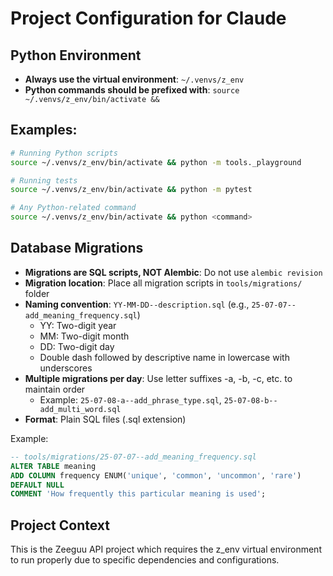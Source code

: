# Project Configuration for Claude

## Python Environment
- **Always use the virtual environment**: `~/.venvs/z_env`
- **Python commands should be prefixed with**: `source ~/.venvs/z_env/bin/activate && `

## Examples:
```bash
# Running Python scripts
source ~/.venvs/z_env/bin/activate && python -m tools._playground

# Running tests
source ~/.venvs/z_env/bin/activate && python -m pytest

# Any Python-related command
source ~/.venvs/z_env/bin/activate && python <command>
```

## Database Migrations
- **Migrations are SQL scripts, NOT Alembic**: Do not use `alembic revision`
- **Migration location**: Place all migration scripts in `tools/migrations/` folder
- **Naming convention**: `YY-MM-DD--description.sql` (e.g., `25-07-07--add_meaning_frequency.sql`)
  - YY: Two-digit year
  - MM: Two-digit month  
  - DD: Two-digit day
  - Double dash followed by descriptive name in lowercase with underscores
- **Multiple migrations per day**: Use letter suffixes -a, -b, -c, etc. to maintain order
  - Example: `25-07-08-a--add_phrase_type.sql`, `25-07-08-b--add_multi_word.sql`
- **Format**: Plain SQL files (.sql extension)

Example:
```sql
-- tools/migrations/25-07-07--add_meaning_frequency.sql
ALTER TABLE meaning 
ADD COLUMN frequency ENUM('unique', 'common', 'uncommon', 'rare') 
DEFAULT NULL 
COMMENT 'How frequently this particular meaning is used';
```

## Project Context
This is the Zeeguu API project which requires the z_env virtual environment to run properly due to specific dependencies and configurations.